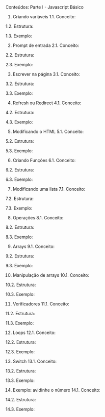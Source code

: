 Conteúdos:
Parte I - Javascript Básico
1. Criando variáveis
1.1. Conceito:

1.2. Estrutura:

1.3. Exemplo:

2. Prompt de entrada
2.1. Conceito:

2.2. Estrutura:

2.3. Exemplo:

3. Escrever na página
3.1. Conceito:

3.2. Estrutura:

3.3. Exemplo:

4. Refresh ou Redirect
4.1. Conceito:

4.2. Estrutura:

4.3. Exemplo:

5. Modificando o HTML
5.1. Conceito:

5.2. Estrutura:

5.3. Exemplo:

6. Criando Funções
6.1. Conceito:

6.2. Estrutura:

6.3. Exemplo:

7. Modificando uma lista
7.1. Conceito:

7.2. Estrutura:

7.3. Exemplo:

8. Operações
8.1. Conceito:

8.2. Estrutura:

8.3. Exemplo:

9. Arrays
9.1. Conceito:

9.2. Estrutura:

9.3. Exemplo:

10. Manipulação de arrays
10.1. Conceito:

10.2. Estrutura:

10.3. Exemplo:

11. Verificadores
11.1. Conceito:

11.2. Estrutura:

11.3. Exemplo:

12. Loops
12.1. Conceito:

12.2. Estrutura:

12.3. Exemplo:

13. Switch
13.1. Conceito:

13.2. Estrutura:

13.3. Exemplo:

14. Exemplo: avidinhe o número
14.1. Conceito:

14.2. Estrutura:

14.3. Exemplo:
